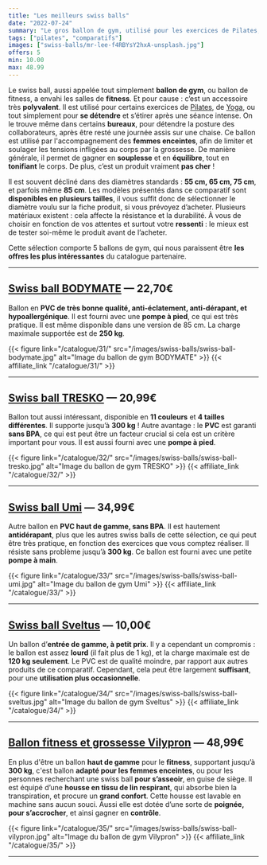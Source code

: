 ```yaml
---
title: "Les meilleurs swiss balls"
date: "2022-07-24"
summary: "Le gros ballon de gym, utilisé pour les exercices de Pilates, de Yoga, ou tout simplement pour s'asseoir au bureau !"
tags: ["pilates", "comparatifs"]
images: ["swiss-balls/mr-lee-f4RBYsY2hxA-unsplash.jpg"]
offers: 5
min: 10.00
max: 48.99
---
```

Le swiss ball, aussi appelée tout simplement **ballon de gym**, ou ballon de fitness, a envahi les
salles de **fitness**. Et pour cause : c’est un accessoire très **polyvalent**. Il est utilisé pour
certains exercices de [Pilates](/tags/pilates/), de [Yoga](/post/tapis-yoga/), ou tout simplement
pour **se détendre** et s’étirer après une séance intense. On le trouve même dans certains **bureaux**,
pour détendre la posture des collaborateurs, après être resté une journée assis sur une chaise.
Ce ballon est utilisé par l'accompagnement des **femmes enceintes**, afin de limiter et soulager
les tensions infligées au corps par la grossesse. De manière générale, il permet de gagner en
**souplesse** et en **équilibre**, tout en **tonifiant** le corps. De plus, c’est un produit vraiment **pas cher** !

Il est souvent décliné dans des diamètres standards : **55 cm, 65 cm, 75 cm**, et parfois même **85 cm**.
Les modèles présentés dans ce comparatif sont **disponibles en plusieurs tailles**, il vous suffit donc de sélectionner le diamètre voulu sur la fiche produit, si vous prévoyez d’acheter.
Plusieurs matériaux existent : cela affecte la résistance et la durabilité.
À vous de choisir en fonction de vos attentes et surtout votre **ressenti** : le mieux est de tester soi-même le produit avant de l’acheter.

Cette sélection comporte 5 ballons de gym, qui nous paraissent être **les offres les plus intéressantes** du catalogue partenaire.

---
## [Swiss ball BODYMATE](/catalogue/31/) — 22,70€

Ballon en **PVC de très bonne qualité, anti-éclatement, anti-dérapant, et hypoallergénique**. Il est fourni avec une **pompe à pied**, ce qui est très pratique. Il est même disponible dans une version de 85 cm. La charge maximale supportée est de **250 kg**.

{{< figure link="/catalogue/31/" src="/images/swiss-balls/swiss-ball-bodymate.jpg" alt="Image du ballon de gym BODYMATE" >}}
{{< affiliate_link "/catalogue/31/" >}}

---
## [Swiss ball TRESKO](/catalogue/32/) — 20,99€

Ballon tout aussi intéressant, disponible en **11 couleurs** et **4 tailles différentes**. Il supporte jusqu’à **300 kg** ! Autre avantage : le **PVC** est garanti **sans BPA**, ce qui est peut être un facteur crucial si cela est un critère important pour vous. Il est aussi fourni avec une **pompe à pied**.

{{< figure link="/catalogue/32/" src="/images/swiss-balls/swiss-ball-tresko.jpg" alt="Image du ballon de gym TRESKO" >}}
{{< affiliate_link "/catalogue/32/" >}}

---
## [Swiss ball Umi](/catalogue/33/) — 34,99€

Autre ballon en **PVC haut de gamme, sans BPA**. Il est hautement **antidérapant**, plus que les autres swiss balls de cette sélection, ce qui peut être très pratique, en fonction des exercices que vous comptez réaliser. Il résiste sans problème jusqu’à **300 kg**. Ce ballon est fourni avec une petite **pompe à main**.

{{< figure link="/catalogue/33/" src="/images/swiss-balls/swiss-ball-umi.jpg" alt="Image du ballon de gym Umi" >}}
{{< affiliate_link "/catalogue/33/" >}}

---
## [Swiss ball Sveltus](/catalogue/34/) — 10,00€

Un ballon d’**entrée de gamme, à petit prix**. Il y a cependant un compromis : le ballon est assez **lourd** (il fait plus de 1 kg), et la charge maximale est de **120 kg seulement**. Le PVC est de qualité moindre, par rapport aux autres produits de ce comparatif. Cependant, cela peut être largement **suffisant**, pour une **utilisation plus occasionnelle**.

{{< figure link="/catalogue/34/" src="/images/swiss-balls/swiss-ball-sveltus.jpg" alt="Image du ballon de gym Sveltus" >}}
{{< affiliate_link "/catalogue/34/" >}}

---
## [Ballon fitness et grossesse Vilypron](/catalogue/35/) — 48,99€

En plus d'être un ballon **haut de gamme** pour le **fitness**, supportant jusqu’à **300 kg**, c'est ballon **adapté pour les femmes enceintes**, ou pour les personnes recherchant une swiss ball **pour s’asseoir**, en guise de siège. Il est équipé d’une **housse en tissu de lin respirant**, qui absorbe bien la transpiration, et procure un **grand confort**. Cette housse est lavable en machine sans aucun souci. Aussi elle est dotée d’une sorte de **poignée, pour s’accrocher**, et ainsi gagner en **contrôle**.

{{< figure link="/catalogue/35/" src="/images/swiss-balls/swiss-ball-vilypron.jpg" alt="Image du ballon de gym Vilypron" >}}
{{< affiliate_link "/catalogue/35/" >}}

---
